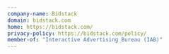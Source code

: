```yaml
---
company-name: Bidstack
domain: bidstack.com
home: https://bidstack.com/
privacy-policy: https://bidstack.com/policy/
member-of: "Interactive Advertising Bureau (IAB)"
---
```




